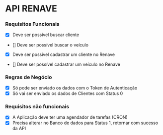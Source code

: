 # API RENAVE

### Requisitos Funcionais

- [x] Deve ser possível buscar cliente
- [] Deve ser possível buscar o veículo
- [x] Deve ser possível cadastrar um cliente no Renave
- [] Deve ser possível cadastrar um veículo no Renave

### Regras de Negócio
- [x] Só pode ser enviado os dados com o Token de Autenticação
- [x] Só vai ser enviado os dados de Clientes com Status 0

### Requisitos não funcionais
- [x] A Aplicação deve ter uma agendador de tarefas (CRON)
- [x] Precisa alterar no Banco de dados para Status 1, retornar com sucesso da API
